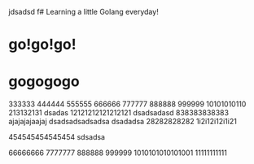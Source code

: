 jdsadsd f# Learning a little Golang everyday!
# go!go!go!
# gogogogo
333333
444444
555555
666666
777777
888888
999999
10101010110
213132131
dsadas
12121212121212121
dsadsadasd
838383838383
ajajajajaajaj
dsadsadsadsadsa
dsadadsa
28282828282
1i2i12i12i1i21

454545454545454
sdsadsa   

66666666
        7777777
888888
999999
1010101010101001
11111111111
